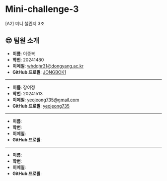 # Mini-challenge-3
[A2] 미니 챌린지 3조


## 😎 팀원 소개

- **이름**: 이종복
- **학번**: 20241480
- **이메일**: whdqhr31@dongyang.ac.kr
- **GitHub 프로필**: [JONGBOK1](https://github.com/JONGBOK1)

---

- **이름**: 장여정
- **학번**: 20241513
- **이메일**: yeojeong735@gmail.com
- **GitHub 프로필**: [yeojeong735](https://github.com/yeojeong735)

---

- **이름**: 
- **학번**: 
- **이메일**: 
- **GitHub 프로필**: 

---

- **이름**: 
- **학번**: 
- **이메일**: 
- **GitHub 프로필**: 





